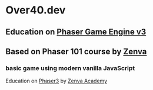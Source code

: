 # Over40.dev

## Education on [Phaser Game Engine v3](https://phaser.io)

## Based on Phaser 101 course by [Zenva](https://zenva.com)

### basic game using modern vanilla JavaScript

Education on [Phaser3](https://phaser.io) by [Zenva Academy](https://zenva.com)
